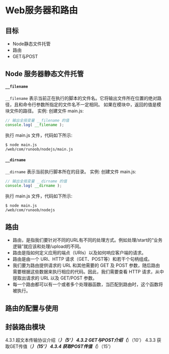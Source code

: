 # Web服务器和路由

## 目标
* Node静态文件托管
* 路由
* GET与POST


## Node 服务器静态文件托管
#### `__filename`
`__filename` 表示当前正在执行的脚本的文件名。它将输出文件所在位置的绝对路径，且和命令行参数所指定的文件名不一定相同。 如果在模块中，返回的值是模块文件的路径。
实例:
创建文件 main.js:
```javascript
// 输出全局变量 __filename 的值
console.log( __filename );
```
执行 main.js 文件，代码如下所示:
```command
$ node main.js
/web/com/runoob/nodejs/main.js
```

#### `__dirname`
`__dirname` 表示当前执行脚本所在的目录。
实例:
创建文件 main.js:
```javascript
// 输出全局变量 __dirname 的值
console.log( __dirname );
```
执行 main.js 文件，代码如下所示:
```command
$ node main.js
/web/com/runoob/nodejs
```

## 路由
* 路由，是指我们要针对不同的URL有不同的处理方式。例如处理/start的“业务逻辑”就应该和处理/upload的不同。
* 路由是指如何定义应用的端点（URIs）以及如何响应客户端的请求。
* 路由是由一个 URI、HTTP 请求（GET、POST等）和若干个句柄组成。
* 我们要为路由提供请求的 URL 和其他需要的 GET 及 POST 参数，随后路由需要根据这些数据来执行相应的代码。因此，我们需要查看 HTTP 请求，从中提取出请求的 URL 以及 GET/POST 参数。
* 每一个路由都可以有一个或者多个处理器函数，当匹配到路由时，这个函数将被执行。

## 路由的配置与使用
## 封装路由模块


4.3.1 超文本传输协议介绍（***）（5’）
4.3.2 GET与POST介绍（***）（10’）
4.3.3 获取GET传值（***）（15’）
4.3.4 获取POST传值（***）（15’）
